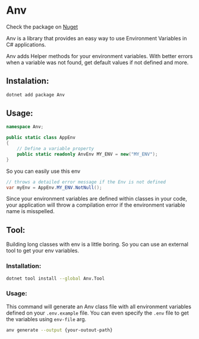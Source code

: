# Anv

Check the package on [Nuget](https://www.nuget.org/packages/Anv/)

Anv is a library that provides an easy way to use Environment Variables in C# applications.

Anv adds Helper methods for your environment variables. With better errors when a variable was not found, get default values if not defined and more.

## Instalation:

```sh
dotnet add package Anv
```

## Usage:

```c#
namespace Anv;

public static class AppEnv
{
    // Define a variable property
    public static readonly AnvEnv MY_ENV = new("MY_ENV");
}
```

So you can easily use this env

```c#
// throws a detailed error message if the Env is not defined
var myEnv = AppEnv.MY_ENV.NotNull();
```

Since your environment variables are defined within classes in your code, your application will throw a compilation error if the environment variable name is misspelled.

## Tool:

Building long classes with env is a little boring. So you can use an external tool to get your env variables.

### Installation:

```sh
dotnet tool install --global Anv.Tool
```

### Usage:

This command will generate an Anv class file with all environment variables defined on your `.env.example` file. You can even specify the `.env` file to get the variables using `env-file` arg.

```sh
anv generate --output {your-outout-path}
```
